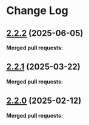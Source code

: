 # Change Log

## [2.2.2](https://github.com/networknt/graphql-petstore/tree/2.2.2) (2025-06-05)


**Merged pull requests:**




## [2.2.1](https://github.com/networknt/graphql-petstore/tree/2.2.1) (2025-03-22)


**Merged pull requests:**




## [2.2.0](https://github.com/networknt/graphql-petstore/tree/2.2.0) (2025-02-12)


**Merged pull requests:**





